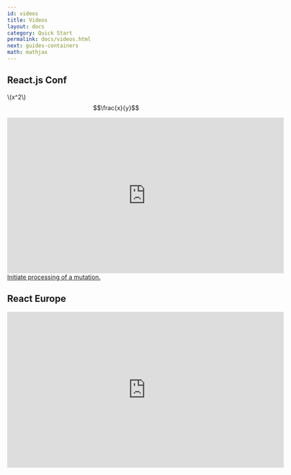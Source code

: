 ```yaml
---
id: videos
title: Videos
layout: docs
category: Quick Start
permalink: docs/videos.html
next: guides-containers
math: mathjax
---
```


## React.js Conf
\\(x^2\\) $$\frac{x}{y}$$
<iframe width="640" height="360" src="https://www.youtube-nocookie.com/embed/9sc8Pyc51uU?rel=0&amp;showinfo=0" frameborder="0" allowfullscreen></iframe>


<a href="#update-static-method">
Initiate processing of a mutation.
</a>



## React Europe

<iframe width="640" height="360" src="https://www.youtube-nocookie.com/embed/IrgHurBjQbg?rel=0&amp;showinfo=0" frameborder="0" allowfullscreen></iframe>
